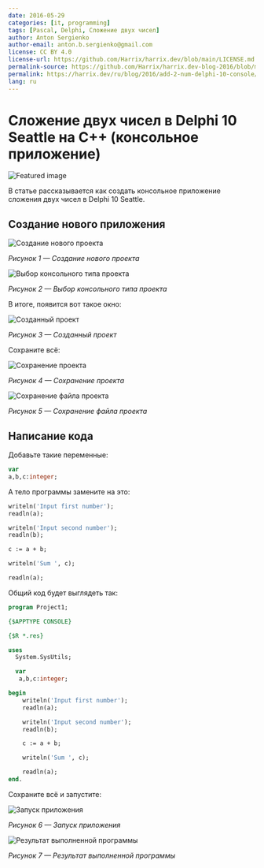 ```yaml
---
date: 2016-05-29
categories: [it, programming]
tags: [Pascal, Delphi, Сложение двух чисел]
author: Anton Sergienko
author-email: anton.b.sergienko@gmail.com
license: CC BY 4.0
license-url: https://github.com/Harrix/harrix.dev/blob/main/LICENSE.md
permalink-source: https://github.com/Harrix/harrix.dev-blog-2016/blob/main/add-2-num-delphi-10-console/add-2-num-delphi-10-console.md
permalink: https://harrix.dev/ru/blog/2016/add-2-num-delphi-10-console/
lang: ru
---
```


# Сложение двух чисел в Delphi 10 Seattle на C++ (консольное приложение)

![Featured image](featured-image.svg)

В статье рассказывается как создать консольное приложение сложения двух чисел в Delphi 10 Seattle.

## Создание нового приложения

![Создание нового проекта](img/new-project_01.png)

_Рисунок 1 — Создание нового проекта_

![Выбор консольного типа проекта](img/new-project_02.png)

_Рисунок 2 — Выбор консольного типа проекта_

В итоге, появится вот такое окно:

![Созданный проект](img/new-project_03.png)

_Рисунок 3 — Созданный проект_

Сохраните всё:

![Сохранение проекта](img/new-project_04.png)

_Рисунок 4 — Сохранение проекта_

![Сохранение файла проекта](img/new-project_05.png)

_Рисунок 5 — Сохранение файла проекта_

## Написание кода

Добавьте такие переменные:

```pascal
var
a,b,c:integer;
```

А тело программы замените на это:

```pascal
writeln('Input first number');
readln(a);

writeln('Input second number');
readln(b);

c := a + b;

writeln('Sum ', c);

readln(a);
```

Общий код будет выглядеть так:

```pascal
program Project1;

{$APPTYPE CONSOLE}

{$R *.res}

uses
  System.SysUtils;

  var
   a,b,c:integer;

begin
    writeln('Input first number');
    readln(a);

    writeln('Input second number');
    readln(b);

    c := a + b;

    writeln('Sum ', c);

    readln(a);
end.
```

Сохраните всё и запустите:

![Запуск приложения](img/run.png)

_Рисунок 6 — Запуск приложения_

![Результат выполненной программы](img/result.png)

_Рисунок 7 — Результат выполненной программы_
